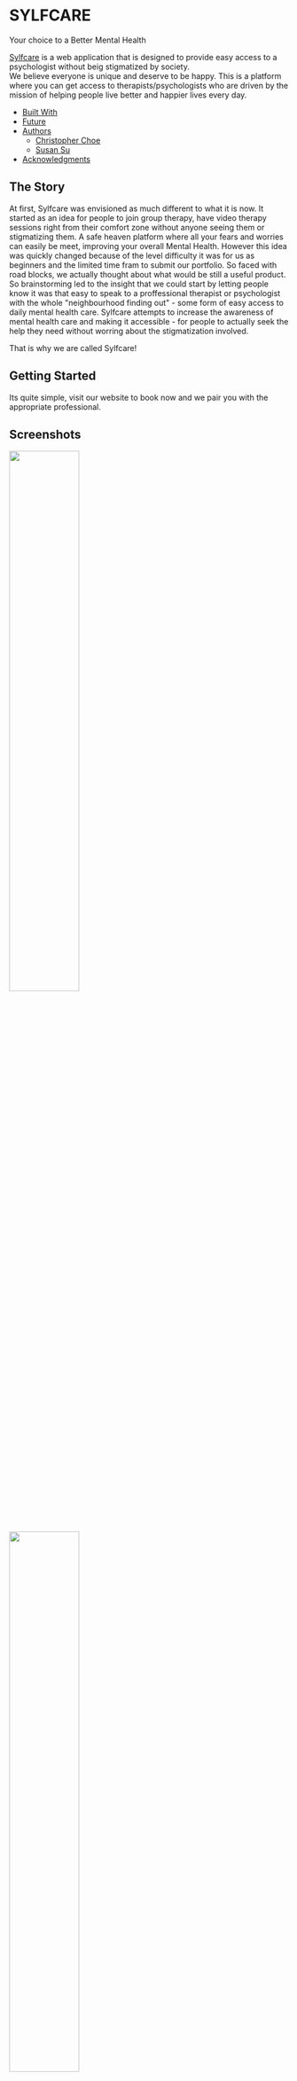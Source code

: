 # SYLFCARE
Your choice to a Better Mental Health


[Sylfcare](./index.html) is a web application that is designed to provide easy access to a psychologist without beig stigmatized by society.  
We believe everyone is unique and deserve to be happy. This is a platform where you can get access to therapists/psychologists who are driven by the mission of helping people live better and happier lives every day.

- [Built With](#built-with)
- [Future](#future)
- [Authors](#authors)
    - [Christopher Choe](#christopher-choe)
    - [Susan Su](#susan-su)
- [Acknowledgments](#acknowledgements)

## The Story

At first, Sylfcare was envisioned as much different to what it is now.
It started as an idea for people to join group therapy, have video therapy sessions right from their comfort zone without anyone seeing them or stigmatizing them. A safe heaven platform where all your fears and worries can easily be meet, improving your overall Mental Health. However this idea was quickly changed because of the level difficulty it was for us as beginners and the limited time fram to submit our portfolio.
So faced with road blocks, we actually thought about what would be still a useful product. 
So brainstorming led to the insight that we could start by letting people know it was that easy to speak to a proffessional therapist or psychologist with the whole "neighbourhood finding out" - some form of easy access to daily mental health care.
Sylfcare attempts to increase the awareness of mental health care and making it accessible - for people to actually seek the help they need without worring about the stigmatization involved.

That is why we are called Sylfcare!

## Getting Started

Its quite simple, visit our website to book now and we pair you with the appropriate professional.

## Screenshots

<img width=50% src="">

<img width=50% src="">

<img width=50% src="">

## Features

Selfcare has features that can be found through our dropdown navigation bar menu.

### **Authentication**

No need for Authentcation or Authorization, simply book now.

<img width=75% src="https://i.imgur.com/aTtDNRo.png">

## Built With
* [Python](http://www.python.org) - The Backend Language
* [Javascript](https://developer.mozilla.org/en-US/docs/Web/JavaScript) - The Frontend Language
* [MySQL](https://mysql.com) - Relational Database Management System
* [React](https://reactjs.org) - Javascript Library


## Future


## Authors
### **Sandra Amofa**

### **Osbert Amedzorme**


## Acknowledgements
* ALX Staff and Students
* Cafes
